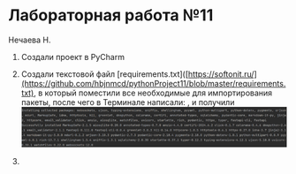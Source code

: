 # Лабораторная работа №11
Нечаева Н.

1. Создали проект в PyCharm
2. Создали текстовой файл [requirements.txt]([https://softonit.ru/](https://github.com/hbjnmcd/pythonProject11/blob/master/requirements.txt), в который поместили все необходимые для импортирования пакеты, после чего в Терминале написали: , и получили ![Вот это](/pictures/image2.png)

3. 
